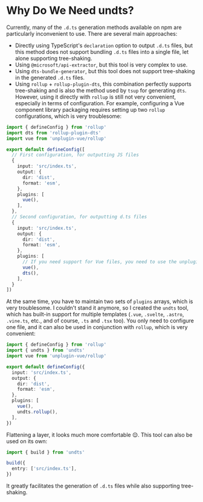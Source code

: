 # Why Do We Need undts?

Currently, many of the `.d.ts` generation methods available on npm are particularly inconvenient to use. There are several main approaches:

- Directly using TypeScript's `declaration` option to output `.d.ts` files, but this method does not support bundling `.d.ts` files into a single file, let alone supporting tree-shaking.
- Using `@microsoft/api-extractor`, but this tool is very complex to use.
- Using `dts-bundle-generator`, but this tool does not support tree-shaking in the generated `.d.ts` files.
- Using `rollup` + `rollup-plugin-dts`, this combination perfectly supports tree-shaking and is also the method used by `tsup` for generating `dts`. However, using it directly with `rollup` is still not very convenient, especially in terms of configuration. For example, configuring a Vue component library packaging requires setting up two `rollup` configurations, which is very troublesome:

```ts
import { defineConfig } from 'rollup'
import dts from 'rollup-plugin-dts'
import vue from 'unplugin-vue/rollup'

export default defineConfig([
  // First configuration, for outputting JS files
  {
    input: 'src/index.ts',
    output: {
      dir: 'dist',
      format: 'esm',
    },
    plugins: [
      vue(),
    ],
  },
  // Second configuration, for outputting d.ts files
  {
    input: 'src/index.ts',
    output: {
      dir: 'dist',
      format: 'esm',
    },
    plugins: [
      // If you need support for Vue files, you need to use the unplugin-vue plugin again
      vue(),
      dts(),
    ],
  }
])
```

At the same time, you have to maintain two sets of `plugins` arrays, which is very troublesome. I couldn't stand it anymore, so I created the `undts` tool, which has built-in support for multiple templates (`.vue`, `.svelte`, `.astro`, `.vine.ts`, etc., and of course, `.ts` and `.tsx` too). You only need to configure one file, and it can also be used in conjunction with `rollup`, which is very convenient:

```ts
import { defineConfig } from 'rollup'
import { undts } from 'undts'
import vue from 'unplugin-vue/rollup'

export default defineConfig({
  input: 'src/index.ts',
  output: {
    dir: 'dist',
    format: 'esm',
  },
  plugins: [
    vue(),
    undts.rollup(),
  ],
})
```

Flattening a layer, it looks much more comfortable 😌. This tool can also be used on its own:

```ts
import { build } from 'undts'

build({
  entry: ['src/index.ts'],
})
```

It greatly facilitates the generation of `.d.ts` files while also supporting tree-shaking.
